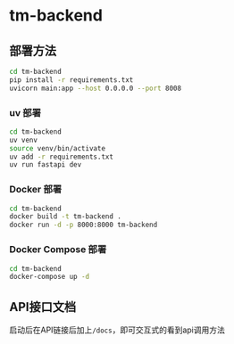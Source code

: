 # tm-backend

## 部署方法

```bash
cd tm-backend
pip install -r requirements.txt
uvicorn main:app --host 0.0.0.0 --port 8008
```

### uv 部署

```bash
cd tm-backend
uv venv
source venv/bin/activate
uv add -r requirements.txt
uv run fastapi dev
```

### Docker 部署

```bash
cd tm-backend
docker build -t tm-backend .
docker run -d -p 8000:8000 tm-backend 
```

### Docker Compose 部署

```bash
cd tm-backend
docker-compose up -d
```

## API接口文档

启动后在API链接后加上`/docs`，即可交互式的看到api调用方法